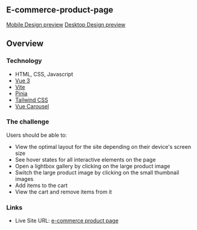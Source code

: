 ## E-commerce-product-page

[Mobile Design preview](/design/mobile-design.jpg)
[Desktop Design preview](/design/desktop-preview.jpg)

## Overview

### Technology

- HTML, CSS, Javascript
- [Vue 3](https://vuejs.org/)
- [Vite](https://vitejs.dev/)
- [Pinia](https://pinia.vuejs.org/)
- [Tailwind CSS](https://tailwindcss.com/)
- [Vue Carousel](https://ismail9k.github.io/vue3-carousel/)

### The challenge

Users should be able to:

- View the optimal layout for the site depending on their device's screen size
- See hover states for all interactive elements on the page
- Open a lightbox gallery by clicking on the large product image
- Switch the large product image by clicking on the small thumbnail images
- Add items to the cart
- View the cart and remove items from it

### Links

- Live Site URL: [e-commerce product page](https://e-commerce-product-page-self.vercel.app/)
